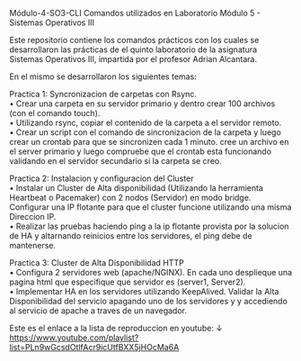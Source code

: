 Módulo-4-SO3-CLI Comandos utilizados en Laboratorio Módulo 5 - Sistemas Operativos III

Este repositorio contiene los comandos prácticos con los cuales se desarrollaron las prácticas de el quinto laboratorio de la asignatura Sistemas Operativos III, impartida por el profesor Adrian Alcantara.

En el mismo se desarrollaron los siguientes temas:                                                                                                                                         
                                                                                                                                                                                     
Practica 1: Syncronizacion de carpetas con Rsync.                                                                                                                                         
• Crear una carpeta en su servidor primario y dentro crear 100 archivos (con el comando touch).                                                                                            
• Utilizando rsync, copiar el contenido de la carpeta a el servidor remoto.                                                                                                               
• Crear un script con el comando de sincronizacion de la carpeta y luego crear un crontab para que se sincronizen cada 1 minuto. cree un archivo en el server primario y luego compruebe        que el crontab esta funcionando validando en el servidor secundario si la carpeta se creo.                                                                                                  
                                                                                                                                                                                         
Practica 2: Instalacion y configuracion del Cluster                                                                                                                                        
• Instalar un Cluster de Alta disponibilidad (Utilizando la herramienta Heartbeat o Pacemaker) con 2 nodos (Servidor) en modo bridge. Configurar una IP flotante para que el cluster         funcione utilizando una misma Direccion IP.                                                                                                                                            
• Realizar las pruebas haciendo ping a la ip flotante provista por la solucion de HA y altarnando reinicios entre los servidores, el ping debe de mantenerse.
                                                                                                                                                                                             
Practica 3: Cluster de Alta Disponibilidad HTTP                                                                                                                                            
• Configura 2 servidores web (apache/NGINX). En cada uno desplieque una pagina html que especifique que servidor es (server1, Server2).                                                    
• Implementar HA en los servidores utilizando  KeepAlived. Validar  la Alta Disponibilidad del servicio apagando uno de los servidores y y accediendo al servicio de apache a traves de un    navegador.                                                                                                                                                                              

Este es el enlace a la lista de reproduccion en youtube: ↓                                                                                                                                 
https://www.youtube.com/playlist?list=PLn9wGcsdOtlfAcr9icUtfBXX5jHOcMa6A
